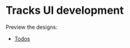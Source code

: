 # Tracks UI development
Preview the designs:
- [Todos](http://htmlpreview.github.io/?https://raw.github.com/zoombody/tracks/ui-development/todos.htm)